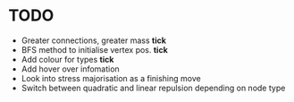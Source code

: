 # TODO 

- Greater connections, greater mass **tick**
- BFS method to initialise vertex pos. **tick**
- Add colour for types **tick**
- Add hover over infomation
- Look into stress majorisation as a finishing move
- Switch between quadratic and linear repulsion depending on node type